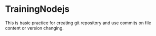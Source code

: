 # TrainingNodejs
This is basic practice for creating git repository and use commits on file content or version changing.
